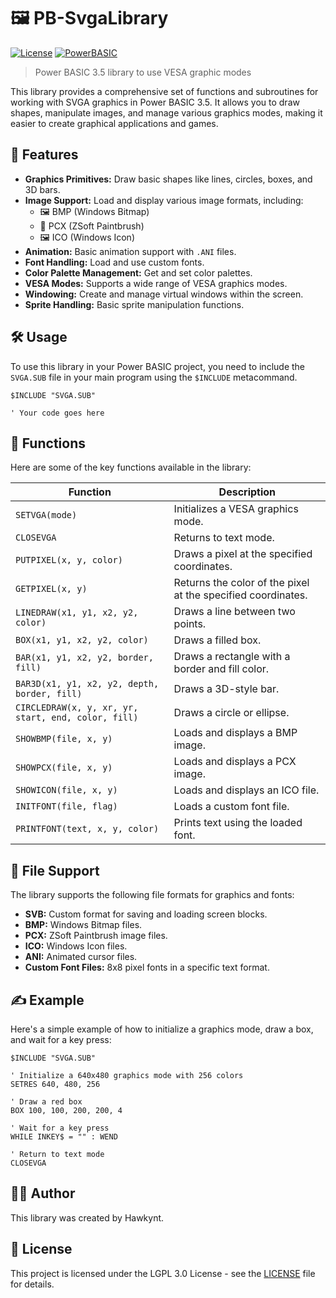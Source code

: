 # 🖼️ PB-SvgaLibrary

[![License](https://img.shields.io/badge/License-LGPL_3.0-blue)](https://licenses.nuget.org/LGPL-3.0-or-later)
[![PowerBASIC](https://img.shields.io/badge/powerbasic%203.5-100%25-purple.svg)](https://en.wikipedia.org/wiki/PowerBASIC)

> Power BASIC 3.5 library to use VESA graphic modes

This library provides a comprehensive set of functions and subroutines for working with SVGA graphics in Power BASIC 3.5. It allows you to draw shapes, manipulate images, and manage various graphics modes, making it easier to create graphical applications and games.

## 🚀 Features

- **Graphics Primitives:** Draw basic shapes like lines, circles, boxes, and 3D bars.
- **Image Support:** Load and display various image formats, including:
  - 🖼️ BMP (Windows Bitmap)
  - 🎨 PCX (ZSoft Paintbrush)
  - 🖼️ ICO (Windows Icon)
- **Animation:** Basic animation support with `.ANI` files.
- **Font Handling:** Load and use custom fonts.
- **Color Palette Management:** Get and set color palettes.
- **VESA Modes:** Supports a wide range of VESA graphics modes.
- **Windowing:** Create and manage virtual windows within the screen.
- **Sprite Handling:** Basic sprite manipulation functions.

## 🛠️ Usage

To use this library in your Power BASIC project, you need to include the `SVGA.SUB` file in your main program using the `$INCLUDE` metacommand.

```basic
$INCLUDE "SVGA.SUB"

' Your code goes here
```

## 📖 Functions

Here are some of the key functions available in the library:

| Function | Description |
|---|---|
| `SETVGA(mode)` | Initializes a VESA graphics mode. |
| `CLOSEVGA` | Returns to text mode. |
| `PUTPIXEL(x, y, color)` | Draws a pixel at the specified coordinates. |
| `GETPIXEL(x, y)` | Returns the color of the pixel at the specified coordinates. |
| `LINEDRAW(x1, y1, x2, y2, color)` | Draws a line between two points. |
| `BOX(x1, y1, x2, y2, color)` | Draws a filled box. |
| `BAR(x1, y1, x2, y2, border, fill)` | Draws a rectangle with a border and fill color. |
| `BAR3D(x1, y1, x2, y2, depth, border, fill)` | Draws a 3D-style bar. |
| `CIRCLEDRAW(x, y, xr, yr, start, end, color, fill)` | Draws a circle or ellipse. |
| `SHOWBMP(file, x, y)` | Loads and displays a BMP image. |
| `SHOWPCX(file, x, y)` | Loads and displays a PCX image. |
| `SHOWICON(file, x, y)` | Loads and displays an ICO file. |
| `INITFONT(file, flag)` | Loads a custom font file. |
| `PRINTFONT(text, x, y, color)` | Prints text using the loaded font. |

## 📂 File Support

The library supports the following file formats for graphics and fonts:

- **SVB:** Custom format for saving and loading screen blocks.
- **BMP:** Windows Bitmap files.
- **PCX:** ZSoft Paintbrush image files.
- **ICO:** Windows Icon files.
- **ANI:** Animated cursor files.
- **Custom Font Files:** 8x8 pixel fonts in a specific text format.

## ✍️ Example

Here's a simple example of how to initialize a graphics mode, draw a box, and wait for a key press:

```basic
$INCLUDE "SVGA.SUB"

' Initialize a 640x480 graphics mode with 256 colors
SETRES 640, 480, 256

' Draw a red box
BOX 100, 100, 200, 200, 4

' Wait for a key press
WHILE INKEY$ = "" : WEND

' Return to text mode
CLOSEVGA
```

## 👨‍💻 Author

This library was created by Hawkynt.

## 📜 License

This project is licensed under the LGPL 3.0 License - see the [LICENSE](https://licenses.nuget.org/LGPL-3.0-or-later) file for details.
